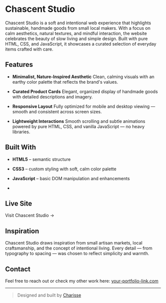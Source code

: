 # Chascent Studio

Chascent Studio is a soft and intentional web experience that highlights sustainable, handmade goods from small local makers. With a focus on calm aesthetics, natural textures, and mindful interaction, the website celebrates the beauty of slow living and simple design. Built with pure HTML, CSS, and JavaScript, it showcases a curated selection of everyday items crafted with care.


## Features

- **Minimalist, Nature-Inspired Aesthetic**
Clean, calming visuals with an earthy color palette that reflects the brand's values.

- **Curated Product Cards**
Elegant, organized display of handmade goods with detailed descriptions and imagery.

- **Responsive Layout**
Fully optimized for mobile and desktop viewing — smooth and consistent across screen sizes.

- **Lightweight Interactions**
Smooth scrolling and subtle animations powered by pure HTML, CSS, and vanilla JavaScript — no heavy libraries.


## Built With

- **HTML5** – semantic structure
- **CSS3** – custom styling with soft, calm color palette
- **JavaScript** – basic DOM manipulation and enhancements

- 
## Live Site
Visit Chascent Studio →

## Inspiration

Chascent Studio draws inspiration from small artisan markets, local craftsmanship, and the concept of intentional living. Every detail — from typography to spacing — was chosen to reflect simplicity and warmth.

## Contact

Feel free to reach out or check my other work here: [your-portfolio-link.com](https://your-portfolio-link.com)

---

> Designed and built by [Charisse](https://cha-portfolio-five.vercel.app/)


